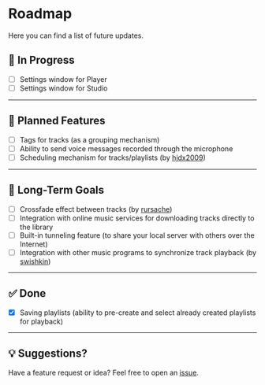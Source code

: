 # Roadmap

Here you can find a list of future updates.

## 🚧 In Progress

- [ ] Settings window for Player
- [ ] Settings window for Studio

---

## 📝 Planned Features

- [ ] Tags for tracks (as a grouping mechanism)
- [ ] Ability to send voice messages recorded through the microphone
- [ ] Scheduling mechanism for tracks/playlists (by [hjdx2009](https://github.com/cheatsnake/airstation/issues/7#issue-3059402373))

---

## 🌟 Long-Term Goals

- [ ] Crossfade effect between tracks (by [rursache](https://github.com/cheatsnake/airstation/issues/5#issuecomment-2873728112))
- [ ] Integration with online music services for downloading tracks directly to the library
- [ ] Built-in tunneling feature (to share your local server with others over the Internet)
- [ ] Integration with other music programs to synchronize track playback (by [swishkin](https://github.com/cheatsnake/airstation/issues/8#issue-3069650457))
---

## ✅ Done

- [x] Saving playlists (ability to pre-create and select already created playlists for playback)

---

## 💡 Suggestions?

Have a feature request or idea? Feel free to open an [issue](https://github.com/cheatsnake/airstation/issues).

